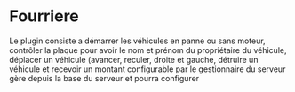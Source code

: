 # Fourriere
Le plugin consiste a démarrer les véhicules en panne ou sans moteur, contrôler la plaque pour avoir le nom et prénom du propriétaire du véhicule, déplacer un véhicule (avancer, reculer, droite et gauche, détruire un véhicule et recevoir un montant configurable par le gestionnaire du serveur gère depuis la base du serveur et pourra configurer

